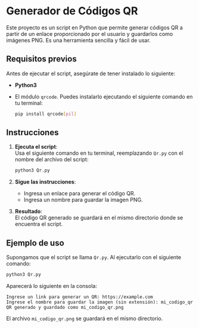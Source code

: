 # Generador de Códigos QR

Este proyecto es un script en Python que permite generar códigos QR a partir de un enlace proporcionado por el usuario y guardarlos como imágenes PNG. Es una herramienta sencilla y fácil de usar.

## Requisitos previos

Antes de ejecutar el script, asegúrate de tener instalado lo siguiente:

- **Python3**  
- El módulo `qrcode`. Puedes instalarlo ejecutando el siguiente comando en tu terminal:

  ```bash
  pip install qrcode[pil]
  ```

## Instrucciones

1. **Ejecuta el script**:  
   Usa el siguiente comando en tu terminal, reemplazando `Qr.py` con el nombre del archivo del script:

   ```bash
   python3 Qr.py
   ```

2. **Sigue las instrucciones**:  
   - Ingresa un enlace para generar el código QR.  
   - Ingresa un nombre para guardar la imagen PNG.

3. **Resultado**:  
   El código QR generado se guardará en el mismo directorio donde se encuentra el script.

## Ejemplo de uso

Supongamos que el script se llama `Qr.py`. Al ejecutarlo con el siguiente comando:

```bash
python3 Qr.py
```

Aparecerá lo siguiente en la consola:

```
Ingrese un link para generar un QR: https://example.com
Ingrese el nombre para guardar la imagen (sin extensión): mi_codigo_qr
QR generado y guardado como mi_codigo_qr.png
```

El archivo `mi_codigo_qr.png` se guardará en el mismo directorio.